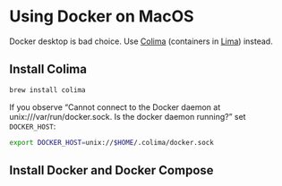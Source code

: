 # Using Docker on MacOS

Docker desktop is bad choice.  Use [Colima](https://github.com/abiosoft/colima)
(containers in [Lima](https://github.com/lima-vm/lima)) instead.

## Install Colima

```sh
brew install colima
```

If you observe
“Cannot connect to the Docker daemon at unix:///var/run/docker.sock. Is the docker daemon running?”
set `DOCKER_HOST`:
```sh
export DOCKER_HOST=unix://$HOME/.colima/docker.sock
```

## Install Docker and Docker Compose
